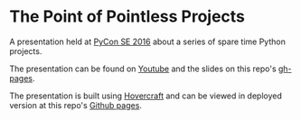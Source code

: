 # The Point of Pointless Projects

A presentation held at [PyCon SE 2016](http://www.pycon.se/) about a series of spare time Python projects.

The presentation can be found on [Youtube](https://youtu.be/TPJGJ_rwJlI) and the slides on this repo's [gh-pages](http://hbldh.github.io/tpopp).

The presentation is built using [Hovercraft](https://github.com/regebro/hovercraft) and can be viewed in deployed version at this repo's [Github pages](http://hbldh.github.io/tpopp).
